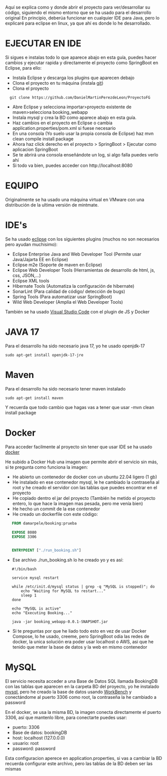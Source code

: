 Aquí se explica como y donde abrir el proyecto para ver/desarrollar su código, siguiendo el mismo entorno que se ha usado para el desarrollo original
En principio, deberúa funcionar en cualquier IDE para Java, pero lo explicaré para eclipse en linux, ya que ahí es donde lo he desarrollado.

# EJECUTAR EN IDE
Si sigues e instalas todo lo que aparece abajo en esta guía, puedes hacer cambios y ejecutar rapida y directamente el proyecto como SpringBoot en Eclipse, para ello:
  - Instala Eclipse y descarga los plugins que aparecen debajo
  - Clona el proyecto en tu máquina (instala [git](https://www.digitalocean.com/community/tutorials/how-to-install-git-on-ubuntu-20-04-es))
  - Clona el proyecto
  ```console
    git clone https://github.com/DanielMartinPerezdeLeon/ProyectoFG
  ```
  - Abre Eclipse y selecciona importar>proyecto existente de maven>selecciona booking_webapp
  - Instala mysql y crea la BD como aparece abajo en esta guía.
  - Haz cambios en el proyecto en Eclipse o cambia application.properties/pom.xml si fuese necesario
  - En una consola (Yo suelo usar la propia consola de Eclipse) haz mvn clean compile install package
  - Ahora haz click derecho en el proyecto > SpringBoot > Ejecutar como aplicacion SpringBoot
  - Se te abrirá una consola enseñándote un log, si algo falla puedes verlo ahí
  - Si todo va bien, puedes acceder con http://localhost:8080

# EQUIPO
Originalmente se ha usado una máquina virtual en VMware con una distribución de la ultima versión de mintmate.

# IDE's
Se ha usado [eclipse](https://www.eclipse.org/downloads/packages/installer) con los siguientes plugins (muchos no son necesarios pero ayudan muchisimo):
  - Eclipse Enterprise Java and Web Developer Tool (Permite usar Java/Jajarta EE en Eclipse)
  - Eclipse m2e (Soporte de maven en Eclipse)
  - Eclipse Web Developer Tools (Herramientas de desarrollo de html, js, css, JSON,...)
  - Eclipse XML tools
  - Hibernate Tools (Automatiza la configuración de hibernate)  
  - SonarLint (Para calidad de código/ detección de bugs)
  - Spring Tools (Para automatizar usar SpringBoot)
  - Wild Web Developer (Amplía el Web Developer Tools)

También se ha usado [Visual Studio Code](https://code.visualstudio.com/) con el plugin de JS y Docker

# JAVA 17
Para el desarrollo ha sido necesario java 17, yo he usado openjdk-17
```console
sudo apt-get install openjdk-17-jre
```
# Maven
Para el desarrollo ha sido necesario tener maven instalado
```console
sudo apt-get install maven
```
Y recuerda que todo cambio que hagas vas a tener que usar -mvn clean install package

# Docker 
Para acceder facilmente al proyecto sin tener que usar IDE se ha usado [docker](https://docs.docker.com/engine/install/ubuntu/)

He subido a Docker Hub una imagen que permite abrir el servicio sin más, si te pregunta como funciona la imagen:
- He abierto un contenedor de docker con un ubuntu 22.04 ligero (1 gb)
- He instalado en ese contenedor mysql, le he cambiado la contraseña al root y he creado el servidor con las tablas que puedes encontrar en el proyecto
- He copiado dentro el jar del proyecto (También he metido el proyecto entero, lo que hace la imagen mas pesada, pero me venía bien)
- He hecho un commit de la ese contenedor
- He creado un dockerfile con este código:
 ```dockerfile
    FROM damarpele/booking:prueba

    EXPOSE 8080
    EXPOSE 3306


    ENTRYPOINT ["./run_booking.sh"]
```
- Ese archivo ./run_booking.sh lo he creado yo y es así:
 ```console 
    #!/bin/bash

    service mysql restart

    while /etc/init.d/mysql status | grep -q "MySQL is stopped)"; do
        echo "Waiting for MySQL to restart..."
        sleep 1
    done

    echo "MySQL is active"
    echo "Executing Booking..."

    java -jar booking_webapp-0.0.1-SNAPSHOT.jar 
```
- Si te preguntas por que he liado todo esto en vez de usar Docker Compose, lo he usado, creeme, pero SpringBoot odia las redes de docker, la unica solución era poder usar localhost o AWS, asi que he tenido que meter la base de datos y la web en mismo contenedor


# MySQL
El servicio necesita acceder a una Base de Datos SQL llamada BookingDB con las tablas que aparecen en la carpeta BD del proyecto, yo he instalado [mysql](https://www.digitalocean.com/community/tutorials/how-to-install-mysql-on-ubuntu-20-04-es), pero he creado la base de
datos usando [WorkBench](https://linuxhint.com/installing_mysql_workbench_ubuntu/) y conectándome al puerto 3306 como root, la contraseña la he cambiado a password

En el docker, se usa la misma BD, la imagen conecta directamente el puerto 3306, así que mantenlo libre, para conectarte puedes usar:
- puerto: 3306
- Base de datos: bookingDB
- host: localhost (127.0.0.0)
- usuario: root
- password: password

Esta configuracion aperece en application.properties, si vas a cambiar la BD recuerda configurar este archivo, pero las tablas de la BD deben ser las mismas


